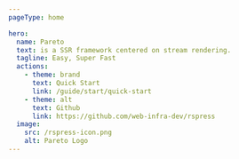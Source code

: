 ```yaml
---
pageType: home

hero:
  name: Pareto
  text: is a SSR framework centered on stream rendering.
  tagline: Easy, Super Fast
  actions:
    - theme: brand
      text: Quick Start
      link: /guide/start/quick-start
    - theme: alt
      text: Github
      link: https://github.com/web-infra-dev/rspress
  image:
    src: /rspress-icon.png
    alt: Pareto Logo
---
```

